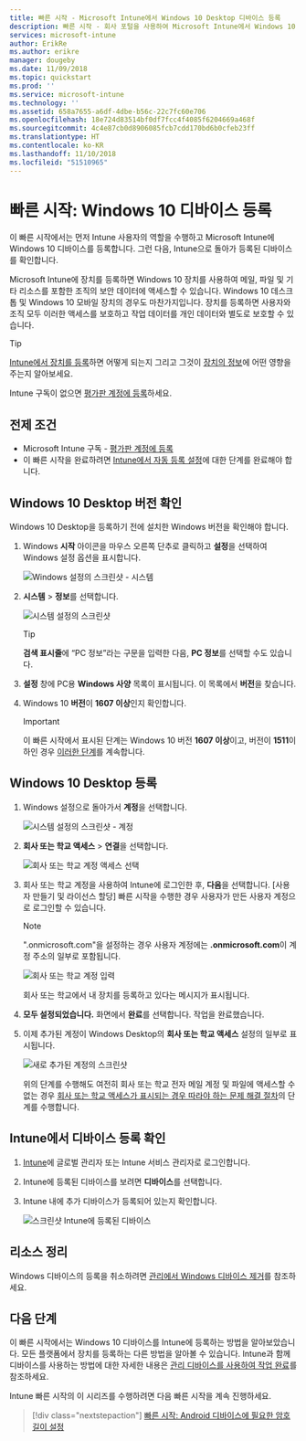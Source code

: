 ```yaml
---
title: 빠른 시작 - Microsoft Intune에서 Windows 10 Desktop 디바이스 등록
description: 빠른 시작 - 회사 포털을 사용하여 Microsoft Intune에서 Windows 10 Desktop 디바이스를 Microsoft Intune에 등록합니다.
services: microsoft-intune
author: ErikRe
ms.author: erikre
manager: dougeby
ms.date: 11/09/2018
ms.topic: quickstart
ms.prod: ''
ms.service: microsoft-intune
ms.technology: ''
ms.assetid: 658a7655-a6df-4dbe-b56c-22c7fc60e706
ms.openlocfilehash: 18e724d83514bf0df7fcc4f4085f6204669a468f
ms.sourcegitcommit: 4c4e87cb0d8906085fcb7cdd170bd6b0cfeb23ff
ms.translationtype: HT
ms.contentlocale: ko-KR
ms.lasthandoff: 11/10/2018
ms.locfileid: "51510965"
---
```

# <a name="quickstart-enroll-your-windows-10-device"></a>빠른 시작: Windows 10 디바이스 등록

이 빠른 시작에서는 먼저 Intune 사용자의 역할을 수행하고 Microsoft Intune에 Windows 10 디바이스를 등록합니다. 그런 다음, Intune으로 돌아가 등록된 디바이스를 확인합니다.

Microsoft Intune에 장치를 등록하면 Windows 10 장치를 사용하여 메일, 파일 및 기타 리소스를 포함한 조직의 보안 데이터에 액세스할 수 있습니다. Windows 10 데스크톱 및 Windows 10 모바일 장치의 경우도 마찬가지입니다. 장치를 등록하면 사용자와 조직 모두 이러한 액세스를 보호하고 작업 데이터를 개인 데이터와 별도로 보호할 수 있습니다.

> [!TIP]
> [Intune에서 장치를 등록](/intune-user-help/what-happens-if-you-install-the-company-portal-app-and-enroll-your-device-in-intune-windows.md)하면 어떻게 되는지 그리고 그것이 [장치의 정보](/intune-user-help/what-info-can-your-company-see-when-you-enroll-your-device-in-intune.md)에 어떤 영향을 주는지 알아보세요.

Intune 구독이 없으면 [평가판 계정에 등록](free-trial-sign-up.md)하세요.

## <a name="prerequisites"></a>전제 조건

- Microsoft Intune 구독 - [평가판 계정에 등록](free-trial-sign-up.md)
- 이 빠른 시작을 완료하려면 [Intune에서 자동 등록 설정](quickstart-setup-auto-enrollment.md)에 대한 단계를 완료해야 합니다.

## <a name="confirm-your-windows-10-desktop-version"></a>Windows 10 Desktop 버전 확인

Windows 10 Desktop을 등록하기 전에 설치한 Windows 버전을 확인해야 합니다.

1. Windows **시작** 아이콘을 마우스 오른쪽 단추로 클릭하고 **설정**을 선택하여 Windows 설정 옵션을 표시합니다.

   ![Windows 설정의 스크린샷 - 시스템](media/quickstart-enroll-windows-device/quickstart-enroll-windows-device-01.png)

2. **시스템** > **정보**를 선택합니다. 

   ![시스템 설정의 스크린샷](media/quickstart-enroll-windows-device/quickstart-enroll-windows-device-02.png)

    > [!TIP]
    > **검색 표시줄**에 “PC 정보”라는 구문을 입력한 다음, **PC 정보**를 선택할 수도 있습니다.

3. **설정** 창에 PC용 **Windows 사양** 목록이 표시됩니다. 이 목록에서 **버전**을 찾습니다.

4. Windows 10 **버전**이 **1607 이상**인지 확인합니다.

    > [!IMPORTANT]
    > 이 빠른 시작에서 표시된 단계는 Windows 10 버전 **1607 이상**이고, 버전이 **1511**이하인 경우 [이러한 단계](/intune-user-help/enroll-your-w10-device-your-account.md)를 계속합니다.

## <a name="enroll-windows-10-desktop"></a>Windows 10 Desktop 등록

1. Windows 설정으로 돌아가서 **계정**을 선택합니다.

   ![시스템 설정의 스크린샷 - 계정](media/quickstart-enroll-windows-device/quickstart-enroll-windows-device-03.png)

2. **회사 또는 학교 액세스** > **연결**을 선택합니다.

    ![회사 또는 학교 계정 액세스 선택](media/quickstart-enroll-windows-device/quickstart-enroll-windows-device-04.png)

3. 회사 또는 학교 계정을 사용하여 Intune에 로그인한 후, **다음**을 선택합니다. [사용자 만들기 및 라이선스 할당] 빠른 시작을 수행한 경우 사용자가 만든 사용자 계정으로 로그인할 수 있습니다.

    > [!NOTE]
    > ".onmicrosoft.com"을 설정하는 경우 사용자 계정에는 **.onmicrosoft.com**이 계정 주소의 일부로 포함됩니다. 

   ![회사 또는 학교 계정 입력](media/quickstart-enroll-windows-device/quickstart-enroll-windows-device-05.png)

    회사 또는 학교에서 내 장치를 등록하고 있다는 메시지가 표시됩니다.

4. **모두 설정되었습니다.** 화면에서 **완료**를 선택합니다. 작업을 완료했습니다.

5. 이제 추가된 계정이 Windows Desktop의 **회사 또는 학교 액세스** 설정의 일부로 표시됩니다.

   ![새로 추가된 계정의 스크린샷](media/quickstart-enroll-windows-device/quickstart-enroll-windows-device-06.png)

    위의 단계를 수행해도 여전히 회사 또는 학교 전자 메일 계정 및 파일에 액세스할 수 없는 경우 [회사 또는 학교 액세스가 표시되는 경우 따라야 하는 문제 해결 절차](/intune-user-help/troubleshoot-your-windows-10-device-windows.md#troubleshooting-steps-to-follow-if-you-see-access-work-or-school)의 단계를 수행합니다.

## <a name="confirm-your-device-enrollment-in-intune"></a>Intune에서 디바이스 등록 확인

1. [Intune](https://aka.ms/intuneportal)에 글로벌 관리자 또는 Intune 서비스 관리자로 로그인합니다.
2. Intune에 등록된 디바이스를 보려면 **디바이스**를 선택합니다.
3. Intune 내에 추가 디바이스가 등록되어 있는지 확인합니다.

   ![스크린샷 Intune에 등록된 디바이스](media/quickstart-enroll-windows-device/quickstart-enroll-windows-device-07.png)

## <a name="clean-up-resources"></a>리소스 정리

Windows 디바이스의 등록을 취소하려면 [관리에서 Windows 디바이스 제거](/intune-user-help/unenroll-your-device-from-intune-windows.md)를 참조하세요.

## <a name="next-steps"></a>다음 단계

이 빠른 시작에서는 Windows 10 디바이스를 Intune에 등록하는 방법을 알아보았습니다. 모든 플랫폼에서 장치를 등록하는 다른 방법을 알아볼 수 있습니다. Intune과 함께 디바이스를 사용하는 방법에 대한 자세한 내용은 [관리 디바이스를 사용하여 작업 완료](/intune-user-help/use-managed-devices-to-get-work-done.md)를 참조하세요.

Intune 빠른 시작의 이 시리즈를 수행하려면 다음 빠른 시작을 계속 진행하세요.

> [!div class="nextstepaction"]
> [빠른 시작: Android 디바이스에 필요한 암호 길이 설정](quickstart-set-password-length-android.md)